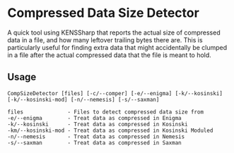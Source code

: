 # Compressed Data Size Detector

A quick tool using KENSSharp that reports the actual size of compressed data in a file, and how many leftover trailing bytes there are. This is particularly useful for finding extra data that might accidentally be clumped in a file after the actual compressed data that the file is meant to hold.

## Usage

	CompSizeDetector [files] [-c/--comper] [-e/--enigma] [-k/--kosinski] [-k/--kosinski-mod] [-n/--nemesis] [-s/--saxman]
	
	files              - Files to detect compressed data size from
	-e/--enigma        - Treat data as compressed in Enigma
	-k/--kosinski      - Treat data as compressed in Kosinski
	-km/--kosinski-mod - Treat data as compressed in Kosinski Moduled
	-n/--nemesis       - Treat data as compressed in Nemesis
	-s/--saxman        - Treat data as compressed in Saxman